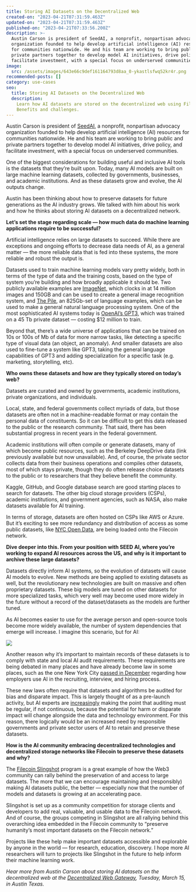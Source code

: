 ```yaml
---
title: Storing AI Datasets on the Decentralized Web
created-on: "2023-04-21T07:31:59.463Z"
updated-on: "2023-04-21T07:31:59.463Z"
published-on: "2023-04-21T07:33:56.200Z"
description: >-
  Austin Carson is president of ​​SeedAI, a nonprofit, nonpartisan advocacy
  organization founded to help develop artificial intelligence (AI) resources
  for communities nationwide. He and his team are working to bring public and
  private partners together to develop model AI initiatives, drive policy, and
  facilitate investment, with a special focus on underserved communities.
image:
  src: /assets/images/643e66c9def161164793d8aa_0-ykastlsfwq52kr4r.png
recommended-posts: []
category: use-cases
seo:
  title: Storing AI Datasets on the Decentralized Web
  description:
    Learn how AI datasets are stored on the decentralized web using Filecoin.
    Benefits and challenges.
---
```


Austin Carson is president of ​​[SeedAI](https://www.seedai.org/), a nonprofit, nonpartisan advocacy organization founded to help develop artificial intelligence (AI) resources for communities nationwide. He and his team are working to bring public and private partners together to develop model AI initiatives, drive policy, and facilitate investment, with a special focus on underserved communities.

One of the biggest considerations for building useful and inclusive AI tools is the datasets that they’re built upon. Today, many AI models are built on large machine learning datasets, collected by governments, businesses, and academic institutions. And as these datasets grow and evolve, the AI outputs change.

Austin has been thinking about how to preserve datasets for future generations as the AI industry grows. We talked with him about his work and how he thinks about storing AI datasets on a decentralized network.

**Let’s set the stage regarding scale — how much data do machine learning applications require to be successful?**

Artificial intelligence relies on large datasets to succeed. While there are exceptions and ongoing efforts to decrease data needs of AI, as a general matter — the more reliable data that is fed into these systems, the more reliable and robust the output is.

Datasets used to train machine learning models vary pretty widely, both in terms of the type of data and the training costs, based on the type of system you’re building and how broadly applicable it should be. Two publicly available examples are [ImageNet,](https://www.image-net.org/) which clocks in at 14 million images and 150GB and can be used to create a general image recognition system, and [The Pile](https://arxiv.org/abs/2101.00027), an 825Gb-set of language examples, which can be used to make a general natural language processing system. One of the most sophisticated AI systems today is [OpenAI’s GPT3](https://openai.com/blog/gpt-3-apps/), which was trained on a 45 Tb private dataset — costing $12 million to train.

Beyond that, there’s a wide universe of applications that can be trained on 10s or 100s of Mb of data for more narrow tasks, like detecting a specific type of visual data (an object, an anomaly). And smaller datasets are also used to fine-tune a system like GPT3, taking the general language capabilities of GPT3 and adding specialization for a specific task (e.g. marketing, storytelling, etc).

**Who owns these datasets and how are they typically stored on today’s web?**

Datasets are curated and owned by governments, academic institutions, private organizations, and individuals.

Local, state, and federal governments collect myriads of data, but those datasets are often not in a machine-readable format or may contain the personal data of constituents. So it can be difficult to get this data released to the public or the research community. That said, there has been substantial progress in recent years in the federal government.

Academic institutions will often compile or generate datasets, many of which become public resources, such as the Berkeley DeepDrive data (link previously available but now unavailable). And, of course, the private sector collects data from their business operations and compiles other datasets, most of which stays private, though they do often release choice datasets to the public or to researchers that they believe benefit the community.

Kaggle, GitHub, and Google database search are good starting places to search for datasets. The other big cloud storage providers (CSPs), academic institutions, and government agencies, such as NASA, also make datasets available for AI training.

In terms of storage, datasets are often hosted on CSPs like AWS or Azure. But it’s exciting to see more redundancy and distribution of access as some public datasets, like [NYC Open Data](https://statescoop.com/new-york-city-filecoin-cryptocurrency/), are being loaded onto the Filecoin network.

**Dive deeper into this. From your position with SEED AI, where you’re working to expand AI resources across the US, and why is it important to archive these large datasets?**

Datasets directly inform AI systems, so the evolution of datasets will cause AI models to evolve. New methods are being applied to existing datasets as well, but the revolutionary new technologies are built on massive and often proprietary datasets. These big models are tuned on other datasets for more specialized tasks, which very well may become used more widely in the future without a record of the dataset/datasets as the models are further tuned.

As AI becomes easier to use for the average person and open-source tools become more widely available, the number of system dependencies that emerge will increase. I imagine this scenario, but for AI:

![](/assets/images/64423bef4e4c685cbdf57e66_0-fneh-1x6d2b1adwc.png)

Another reason why it’s important to maintain records of these datasets is to comply with state and local AI audit requirements. These requirements are being debated in many places and have already become law in some places, such as the one New York City [passed in December](https://www.marketplace.org/2021/12/10/new-nyc-law-restricts-hiring-based-on-artificial-intelligence/) regarding how employers use AI in the recruiting, interview, and hiring process.

These new laws often require that datasets and algorithms be audited for bias and disparate impact. This is largely thought of as a pre-launch activity, but AI experts are [increasingly](https://hbr.org/2018/11/why-we-need-to-audit-algorithms) making the point that auditing must be regular, if not continuous, because the potential for harm or disparate impact will change alongside the data and technology environment. For this reason, there logically would be an increased need by responsible governments and private sector users of AI to retain and preserve these datasets.

**How is the AI community embracing decentralized technologies and decentralized storage networks like Filecoin to preserve these datasets and why?**

The [Filecoin Slingshot](https://slingshot.filecoin.io/) program is a great example of how the Web3 community can rally behind the preservation of and access to large datasets. The more that we can encourage maintaining and (responsibly) making AI datasets public, the better — especially now that the number of models and datasets is growing at an accelerating pace.

Slingshot is set up as a community competition for storage clients and developers to add real, valuable, and usable data to the Filecoin network. And of course, the groups competing in Slingshot are all rallying behind this overarching idea embedded in the Filecoin community to “preserve humanity’s most important datasets on the Filecoin network.”

Projects like these help make important datasets accessible and explorable by anyone in the world — for research, education, discovery. I hope more AI researchers will turn to projects like Slingshot in the future to help inform their machine learning work.

_Hear more from Austin Carson about storing AI datasets on the decentralized web at the_ [_Decentralized Web Gateway_](http://lu.ma/fil-sxsw)_, Tuesday, March 15, in Austin Texas._
